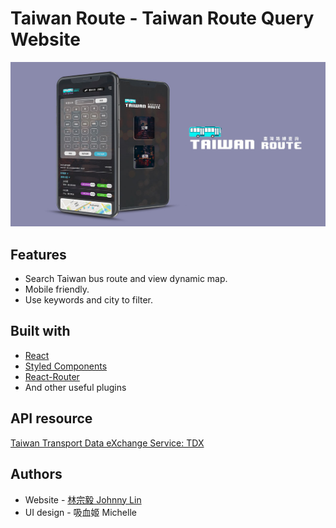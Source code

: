 # Taiwan Route - Taiwan Route Query Website

![screenshot](https://github.com/johnny178/taiwan-route/blob/master/CoverImage.jpg)
## Features
- Search Taiwan bus route and view dynamic map.
- Mobile friendly.
- Use keywords and city to filter.

## Built with

- [React](https://reactjs.org/)
- [Styled Components](https://styled-components.com/)
- [React-Router](https://reactrouter.com/)
- And other useful plugins

## API resource
[Taiwan Transport Data eXchange Service: TDX](https://tdx.transportdata.tw/api-service/swagger)


## Authors
- Website - [林宗毅 Johnny Lin](https://github.com/johnny178)
- UI design - 吸血姬 Michelle
